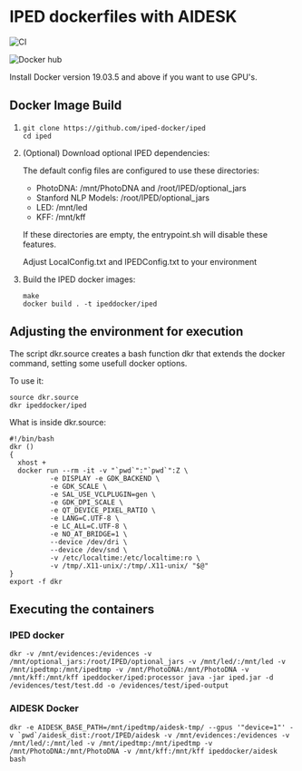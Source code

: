 # IPED dockerfiles with AIDESK

![CI](https://github.com/iped-docker/iped/workflows/CI/badge.svg)

![Docker hub](https://dockeri.co/image/ipeddocker/iped)

Install Docker version 19.03.5 and above if you want to use GPU's.

## Docker Image Build 
1.  ```
    git clone https://github.com/iped-docker/iped
    cd iped
    ```
    
2. (Optional) Download optional IPED dependencies:

    The default config files are configured to use these directories:
    
    - PhotoDNA: /mnt/PhotoDNA and /root/IPED/optional_jars
    - Stanford NLP Models: /root/IPED/optional_jars
    - LED: /mnt/led 
    - KFF: /mnt/kff 
    
    If these directories are empty, the entrypoint.sh will disable these features.

    Adjust LocalConfig.txt and IPEDConfig.txt to your environment 

3.  Build the IPED docker images: 
    ```
    make
    docker build . -t ipeddocker/iped
    ```
    
## Adjusting the environment for execution

The script dkr.source creates a bash function dkr that extends the docker command, setting some usefull docker options.

To use it:

```
source dkr.source
dkr ipeddocker/iped
```

What is inside dkr.source:
```
#!/bin/bash
dkr () 
{
  xhost +
  docker run --rm -it -v "`pwd`":"`pwd`":Z \
          -e DISPLAY -e GDK_BACKEND \
          -e GDK_SCALE \
          -e SAL_USE_VCLPLUGIN=gen \
          -e GDK_DPI_SCALE \
          -e QT_DEVICE_PIXEL_RATIO \
          -e LANG=C.UTF-8 \
          -e LC_ALL=C.UTF-8 \
          -e NO_AT_BRIDGE=1 \
          --device /dev/dri \
          --device /dev/snd \
          -v /etc/localtime:/etc/localtime:ro \
          -v /tmp/.X11-unix/:/tmp/.X11-unix/ "$@"
}
export -f dkr
```

## Executing the containers

### IPED docker

    dkr -v /mnt/evidences:/evidences -v /mnt/optional_jars:/root/IPED/optional_jars -v /mnt/led/:/mnt/led -v /mnt/ipedtmp:/mnt/ipedtmp -v /mnt/PhotoDNA:/mnt/PhotoDNA -v /mnt/kff:/mnt/kff ipeddocker/iped:processor java -jar iped.jar -d /evidences/test/test.dd -o /evidences/test/iped-output


### AIDESK Docker

    dkr -e AIDESK_BASE_PATH=/mnt/ipedtmp/aidesk-tmp/ --gpus '"device=1"' -v `pwd`/aidesk_dist:/root/IPED/aidesk -v /mnt/evidences:/evidences -v /mnt/led/:/mnt/led -v /mnt/ipedtmp:/mnt/ipedtmp -v /mnt/PhotoDNA:/mnt/PhotoDNA -v /mnt/kff:/mnt/kff ipeddocker/aidesk bash


